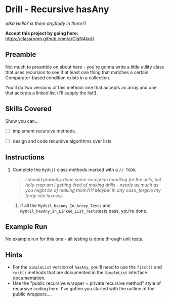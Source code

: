 # Drill - Recursive hasAny

_(aka Hello? Is there anybody in there?)_

**Accept this project by going here:** https://classroom.github.com/a/ClqN4koU

## Preamble

Not much to preamble on about here - you're gonna write a little utility class that uses recursion to see if at least one thing that matches a certain Comparator-based condition exists in a collection. 

You'll do two versions of this method: one that accepts an array and one that accepts a linked list (I'll supply the list!).


## Skills Covered

Show you can...

- [ ] implement recursive methods.
- [ ] design and code recursive algorithms over lists.


## Instructions

1. Complete the `MyUtil` class methods marked with a `// TODO`.
   
   > _I should probably done some exception handling for the utils, but holy crap am I getting tired of making drills - nearly as much as you might be of making them?!?! Maybe! In any case, forgive my foray into laxness._
   
   1. if all the `MyUtil_hasAny_In_Array_Tests` and `MyUtil_hasAny_In_Linked_List_Tests`tests pass, you're done.
  


## Example Run

No example run for this one - all testing is done through unit tests.

## Hints

- For the `SimpleList` version of `hasAny`, you'll need to use the `first()` and `rest()` methods that are documented in the `SimpleList` interface documentation.
- Use the "public recursive wrapper + private recursive method" style of recursive coding here. I've gotten you started with the outline of the public wrappers....
